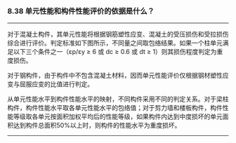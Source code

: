 ﻿### 8.38  单元性能和构件性能评价的依据是什么？---
 对于混凝土构件，其单元性能将根据钢筋塑性应变、混凝土的受压损伤和受拉损伤综合进行评价。判定标准如下图所示，不同量之间取包络结果。如果一个柱单元满足以下三个条件之一（εp/εy ≥ 6 或 dc ≥ 0.6 或 dt ≥ 1）则其损伤程度判定为重度损伤。对于钢构件，由于构件中不包含混凝土材料，因而单元性能评价仅根据钢材塑性应变与屈服应变的比值进行判定。从单元性能水平到构件性能水平的映射，不同构件采用不同的判定关系。对于梁柱构件，构件性能水平取各单元性能水平的包络值；对于剪力墙和楼板构件，构件性能等级取各单元按面积加权平均后的性能等级，如果构件内达到中度损坏的单元面积达到构件总面积50%以上时，则构件的性能水平为重度损坏。---
